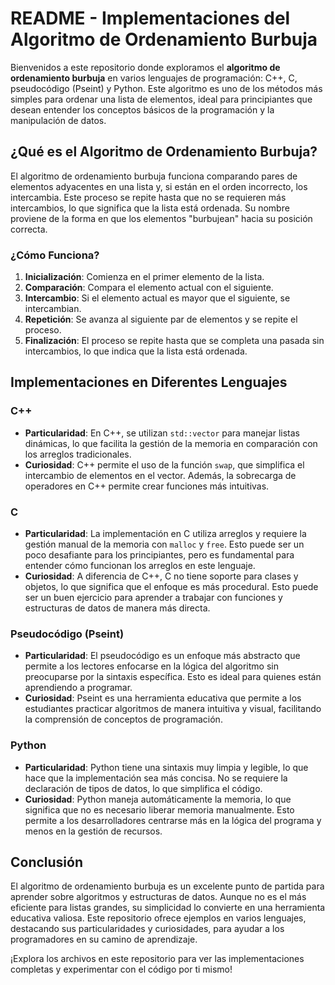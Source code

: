 # README - Implementaciones del Algoritmo de Ordenamiento Burbuja

Bienvenidos a este repositorio donde exploramos el **algoritmo de ordenamiento burbuja** en varios lenguajes de programación: C++, C, pseudocódigo (Pseint) y Python. Este algoritmo es uno de los métodos más simples para ordenar una lista de elementos, ideal para principiantes que desean entender los conceptos básicos de la programación y la manipulación de datos.

## ¿Qué es el Algoritmo de Ordenamiento Burbuja?

El algoritmo de ordenamiento burbuja funciona comparando pares de elementos adyacentes en una lista y, si están en el orden incorrecto, los intercambia. Este proceso se repite hasta que no se requieren más intercambios, lo que significa que la lista está ordenada. Su nombre proviene de la forma en que los elementos "burbujean" hacia su posición correcta.

### ¿Cómo Funciona?

1. **Inicialización**: Comienza en el primer elemento de la lista.
2. **Comparación**: Compara el elemento actual con el siguiente.
3. **Intercambio**: Si el elemento actual es mayor que el siguiente, se intercambian.
4. **Repetición**: Se avanza al siguiente par de elementos y se repite el proceso.
5. **Finalización**: El proceso se repite hasta que se completa una pasada sin intercambios, lo que indica que la lista está ordenada.

## Implementaciones en Diferentes Lenguajes

### C++

- **Particularidad**: En C++, se utilizan `std::vector` para manejar listas dinámicas, lo que facilita la gestión de la memoria en comparación con los arreglos tradicionales. 
- **Curiosidad**: C++ permite el uso de la función `swap`, que simplifica el intercambio de elementos en el vector. Además, la sobrecarga de operadores en C++ permite crear funciones más intuitivas.

### C

- **Particularidad**: La implementación en C utiliza arreglos y requiere la gestión manual de la memoria con `malloc` y `free`. Esto puede ser un poco desafiante para los principiantes, pero es fundamental para entender cómo funcionan los arreglos en este lenguaje.
- **Curiosidad**: A diferencia de C++, C no tiene soporte para clases y objetos, lo que significa que el enfoque es más procedural. Esto puede ser un buen ejercicio para aprender a trabajar con funciones y estructuras de datos de manera más directa.

### Pseudocódigo (Pseint)

- **Particularidad**: El pseudocódigo es un enfoque más abstracto que permite a los lectores enfocarse en la lógica del algoritmo sin preocuparse por la sintaxis específica. Esto es ideal para quienes están aprendiendo a programar.
- **Curiosidad**: Pseint es una herramienta educativa que permite a los estudiantes practicar algoritmos de manera intuitiva y visual, facilitando la comprensión de conceptos de programación.

### Python

- **Particularidad**: Python tiene una sintaxis muy limpia y legible, lo que hace que la implementación sea más concisa. No se requiere la declaración de tipos de datos, lo que simplifica el código.
- **Curiosidad**: Python maneja automáticamente la memoria, lo que significa que no es necesario liberar memoria manualmente. Esto permite a los desarrolladores centrarse más en la lógica del programa y menos en la gestión de recursos.

## Conclusión

El algoritmo de ordenamiento burbuja es un excelente punto de partida para aprender sobre algoritmos y estructuras de datos. Aunque no es el más eficiente para listas grandes, su simplicidad lo convierte en una herramienta educativa valiosa. Este repositorio ofrece ejemplos en varios lenguajes, destacando sus particularidades y curiosidades, para ayudar a los programadores en su camino de aprendizaje.

¡Explora los archivos en este repositorio para ver las implementaciones completas y experimentar con el código por ti mismo!
